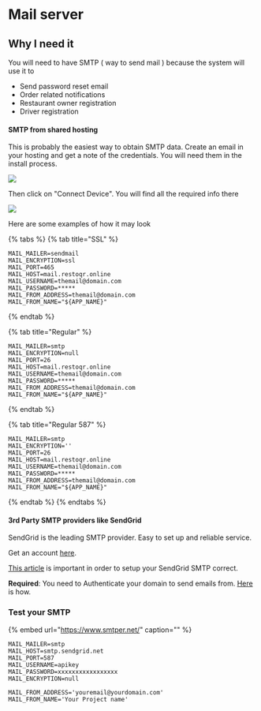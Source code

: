 # Mail server

## Why I need it

You will need to have SMTP \( way to send mail \) because the system will use it to

* Send password reset email
* Order related notifications 
* Restaurant owner registration
* Driver registration

#### SMTP from shared hosting

This is probably the easiest way to obtain SMTP data. Create an email in your hosting and get a note of the credentials. You will need them in the install process.

![](https://i.imgur.com/t9Awl7B.png)

Then click on "Connect Device". You will find all the required info there

![](https://i.imgur.com/QPpwKY2.png)

Here are some examples of how it may look

{% tabs %}
{% tab title="SSL" %}
```text
MAIL_MAILER=sendmail
MAIL_ENCRYPTION=ssl
MAIL_PORT=465
MAIL_HOST=mail.restoqr.online
MAIL_USERNAME=themail@domain.com
MAIL_PASSWORD=*****
MAIL_FROM_ADDRESS=themail@domain.com
MAIL_FROM_NAME="${APP_NAME}"
```
{% endtab %}

{% tab title="Regular" %}
```text
MAIL_MAILER=smtp
MAIL_ENCRYPTION=null
MAIL_PORT=26
MAIL_HOST=mail.restoqr.online
MAIL_USERNAME=themail@domain.com
MAIL_PASSWORD=*****
MAIL_FROM_ADDRESS=themail@domain.com
MAIL_FROM_NAME="${APP_NAME}"
```
{% endtab %}

{% tab title="Regular 587" %}
```text
MAIL_MAILER=smtp
MAIL_ENCRYPTION=''
MAIL_PORT=26
MAIL_HOST=mail.restoqr.online
MAIL_USERNAME=themail@domain.com
MAIL_PASSWORD=*****
MAIL_FROM_ADDRESS=themail@domain.com
MAIL_FROM_NAME="${APP_NAME}"
```
{% endtab %}
{% endtabs %}

#### 3rd Party SMTP providers like SendGrid

SendGrid is the leading SMTP provider. Easy to set up and reliable service.

Get an account [here](https://sendgrid.com/).

[This article](https://sendgrid.com/docs/API_Reference/SMTP_API/integrating_with_the_smtp_api.html) is important in order to setup your SendGrid SMTP correct.

**Required**: You need to Authenticate your domain to send emails from. [Here](https://sendgrid.com/docs/ui/account-and-settings/how-to-set-up-domain-authentication/) is how.

### Test your SMTP

{% embed url="https://www.smtper.net/" caption="" %}

```text
MAIL_MAILER=smtp
MAIL_HOST=smtp.sendgrid.net
MAIL_PORT=587
MAIL_USERNAME=apikey
MAIL_PASSWORD=xxxxxxxxxxxxxxxxx
MAIL_ENCRYPTION=null

MAIL_FROM_ADDRESS='youremail@yourdomain.com'
MAIL_FROM_NAME='Your Project name'
```

